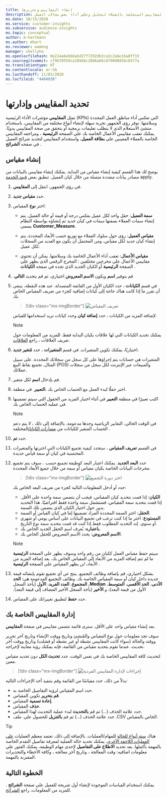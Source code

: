 ```yaml
---
title: إنشاء المقاييس وتحريرها
description: تحديد المقاييس المتعلقة بالعملاء لتحليل وعكس أداء بعض مجالات العمل.
ms.date: 10/15/2020
ms.service: customer-insights
ms.subservice: audience-insights
ms.topic: conceptual
author: m-hartmann
ms.author: mhart
ms.reviewer: wameng
manager: shellyha
ms.openlocfilehash: 0e214a6eb66abd27f7292db3ce2c2a6e16a8ff33
ms.sourcegitcommit: cf9b78559ca189d4c2086a66c879098d56c0377a
ms.translationtype: HT
ms.contentlocale: ar-SA
ms.lasthandoff: 11/03/2020
ms.locfileid: "4404938"
---
```

# <a name="define-and-manage-measures"></a>تحديد المقاييس وإدارتها

تمثل **المقاييس** مؤشرات الأداء الرئيسية (KPIs) التي تعكس أداء مناطق العمل المحددة وسلامتها. توفر رؤى الجمهور تجربة سهلة لإنشاء أنواع مختلفة من المقاييس، باستخدام منشئ الاستعلام الذي لا يتطلب تعليمات برمجية أو يتحقق من صحة المقاييس يدويًا. يمكنك تعقب مقاييس الأعمال الخاصة بك علي الصفحة **الرئيسية** ، ومراجعه المقاييس الخاصة بالعملاء المعينين علي **بطاقة العميل**، واستخدام المقاييس لتحديد شرائح العميل في صفحه **الشرائح** .

## <a name="create-a-measure"></a>إنشاء مقياس

يوضح لك هذا القسم كيفية إنشاء مقياس من البداية. يمكنك إنشاء مقاييس بالبيانات من مصادر بيانات متعددة متصلة من خلال كيان العميل. تنطبق بعض [قيود الخدمة](service-limits.md) apply.

1. في رؤى الجمهور، انتقل إلى **المقاييس**.

2. ‏‏حدد **مقياس جديد**.

3. اختر **نوع** المقياس:

   - **سمة العميل**: حقل واحد لكل عميل يعكس درجة أو قيمة أو حالة العميل. يتم إنشاء سمات العملاء بصفتها سمات في كيان جديد تم إنشاؤه بواسطة النظام يسمى **Customer_Measure**.

   - **مقياس العميل**: رؤى حول سلوك العملاء مع توزيع حسب الأبعاد المحددة. يتم إنشاء كيان جديد لكل مقياس، ومن المحتمل أن يكون مع العديد من السجلات لكل عميل.

   - **مقياس الأعمال**: تعقب أداء الأعمال الخاصة بك وسلامتها. يمكن أن تحتوي مقاييس الأعمال علي مخرجين مختلفين : المخرج الرقمي الذي يظهر علي الصفحة **الرئيسية** أو الكيان الجديد الذي تجده في صفحه **الكيانات** .

4. قم بتوفير **اسم** ويكون **‏‫الاسم المعروض** اختياري، ثم قم بتحديد **التالي**.

5. في قسم **الكيانات** ، حدد الكيان الأول من القائمة المنسدلة. عند هذه النقطة، ينبغي أن تقرر ما إذا كانت هناك حاجة إلى كيانات إضافية كجزء من تعريف المقياس الخاص بك.

   > [!div class="mx-imgBorder"]
   > ![تعريف المقياس](media/measure-definition.png "تعريف القياس")

   لإضافة المزيد من الكيانات ، حدد **إضافة كيان** وحدد كيانات تريد استخدامها للقياس.

   > [!NOTE]
   > يمكنك تحديد الكيانات التي لها علاقات بكيان البداية فقط. للمزيد من المعلومات حول تعريف العلاقات ، راجع [العلاقات](relationships.md).

6. اختياريًا، يمكنك تكوين المتغيرات. في قسم **المتغيرات** ، حدد **مُتغير جديد**.

   المتغيرات هي حسابات يتم إجراؤها على كل سجل من سجلاتك المحددة. على سبيل المثال، تجميع نقاط البيع (POS) والمبيعات عبر الإنترنت لكل سجل من سجلات عملائك.

7. قم بإدخال **اسم** لكل متغير.

8. في منطقة **‎التعبير** ‏‎، اختر حقلًا لبدء العمل مع الحساب الخاص بك.

9. اكتب تعبيرًا في منطقة **التعبير** في أثناء اختيار المزيد من الحقول التي سيتم تضمينها في عمليه الحساب الخاص بك.

   > [!NOTE]
   > في الوقت الحالي، التعابير الرياضية وحدها مدعومة. بالإضافة إلى ذلك ، لا يتم دعم الحساب المتغير للكيانات من [مسارات الكيانات](relationships.md)المختلفة .

10. حدد **تم**.

11. في القسم **تعريف المقياس** ، ستحدد كيفية تجميع الكيانات التي اخترتها والمتغيرات المحتسبة في كيان أو سمة قياس جديدة.

12. ‏‏حدد **البعد الجديد**. يمكنك اعتبار البعد كوظيفة *تجميع حسب* . سوف يتم تجميع مخرجات البيانات الخاصة بكيان مقياس أو سمة من خلال جميع الأبعاد المحددة.

    > [!div class="mx-imgBorder"]
    > ![اختر دورة التجميع](media/measures-businessreport-measure-definition2.png "اختر دورة التجميع")

    حدد أو أدخل المعلومات التالية كجزء من تعريف البعد الخاص بك:

    - **الكيان**: إذا قمت بتحديد كيان المقياس، فيجب أن يتضمن سمة واحدة على الأقل. إذا قمت بتحديد سمة المقياس، فستشمل سمة واحدة فقط افتراضيًا. هذا التحديد يدور حول اختيار الكيان الذي يتضمن تلك السمة.
    - **الحقل**: اختر السمة المحددة المراد تضمينها إما في كيان القياس أو السمة.
    - **المستودع**: اختر ما إذا كنت ترغب في تجميع البيانات على أساس يومي أو شهري أو سنوي. إنه التحديد المطلوب فقط إذا كنت قد قمت بتحديد سمة نوع التاريخ.
    - **باعتباره**: يُعرف اسم الحقل الجديد الخاص بك.
    - **الاسم المعروض**: يحدد الاسم المعروض للحقل الخاص بك.

    > [!NOTE]
    > سيتم حفظ مقياس العمل ككيان من رقم واحد وسوف يظهر علي الصفحة **الرئيسية** ما لم تتم إضافة المزيد من الأبعاد إلى المقياس الخاص بك. بعد إضافة المزيد من الأبعاد، *لن* يظهر المقياس علي الصفحة **الرئيسية** .

13. بشكل اختياري، قم بإضافة وظائف التجميع. ينتج عن أي تجميع تقوم بإنشائه قيمة جديدة داخل كيان أو سمة المقياس الخاصة بك. وظائف التجميع المدعومة هي: **‏‫الحد الأدنى**، **الحد الأقصى**، **المتوسط**، **Median**، **المجموع**، **‏‫العدد الفريد‬**، **الأول** (يأخذ السجل الأول من قيمة البعد)، و **الأخير** (يأخذ السجل الأخير المضاف إلى قيمة البعد).

14. حدد **حفظ** لتطبيق تغييراتك على المقياس.

## <a name="manage-your-measures"></a>إدارة المقاييس الخاصة بك

بعد إنشاء مقياس واحد على الأقل، سترى قائمة تتضمن مقاييس في صفحة **المقاييس**.

سوف تجد معلومات حول نوع المقياس والمُنشئ وتاريخ ووقت الإنشاء وتاريخ آخر تحرير ووقته والحالة (سواء كانت المقاييس نشطة أو غير نشطه أو فشلت) وتاريخ ووقت آخر تحديث. عندما تقوم بتحديد مقياس من القائمة، فإنه يمكنك رؤية معاينة لإخراجه.

لتحديث كافة المقاييس الخاصة بك في نفس الوقت، حدد **تحديث الكل** دون تحديد مقياس معين.

> [!div class="mx-imgBorder"]
> ![إجراءات لإدارة المقاييس الفردية](media/measure-actions.png "إجراءات لإدارة المقاييس الفردية")

بدلاً من ذلك، حدد مقياسًا من القائمة وقم بتنفيذ أحد الإجراءات التالية:

- حدد اسم المقياس لرؤية التفاصيل الخاصة به.
- **قم بتحرير** تكوين المقياس.
- **إعادة تسمية** المقياس.
- **حذف** المقياس.
- حدد علامة الحذف (...) ثم قم **بالتحديث** لبدء عملية التحديث لهذا المقياس.
- حدد علامة الحذف (...) ثم قم **بالتنزيل** للحصول علي. ملف .CSV الخاص بالمقياس.

> [!TIP]
> هناك [ستة أنواع للحالة](system.md#status-types) للمهام/العمليات. بالإضافة إلى ذلك، تعتمد معظم العمليات [على العمليات اللاحقة الأخرى](system.md#refresh-policies). يمكنك تحديد حالة العملية لمعرفة تفاصيل التقدم الخاصة بالمهمة بأكملها. بعد تحديد **الاطلاع على التفاصيل** لإحدى مهام الوظيفة، يمكنك العثور علي معلومات اضافيه: وقت المعالجة ، وتاريخ آخر معالجه ، وكافة الأخطاء والتحذيرات المقترنة بالمهمة.

## <a name="next-step"></a>الخطوة التالية

يمكنك استخدام القياسات الموجودة لإنشاء أول شريحة للعميل علي صفحة **الشرائح** . للمزيد من المعلومات، راجع [الشرائح](segments.md).
